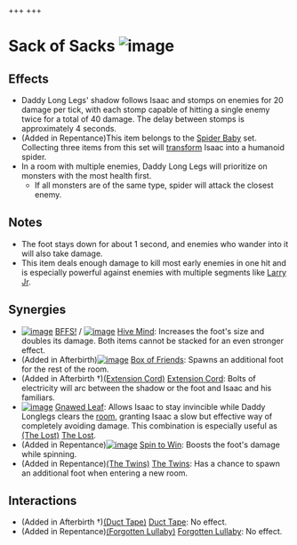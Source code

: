 +++
+++

 # Sack of Sacks ![image](/image/Sack_of_Sacks.png) 


Effects
---------


* Daddy Long Legs' shadow follows Isaac and stomps on enemies for 20 damage per tick, with each stomp capable of hitting a single enemy twice for a total of 40 damage. The delay between stomps is approximately 4 seconds.
* (Added in Repentance)This item belongs to the [Spider Baby](/wiki/Spider_Baby_(Transformation) "Spider Baby (Transformation)") set. Collecting three items from this set will [transform](/wiki/Transformations "Transformations") Isaac into a humanoid spider.
* In a room with multiple enemies, Daddy Long Legs will prioritize on monsters with the most health first.
	+ If all monsters are of the same type, spider will attack the closest enemy.


Notes
-------


* The foot stays down for about 1 second, and enemies who wander into it will also take damage.
* This item deals enough damage to kill most early enemies in one hit and is especially powerful against enemies with multiple segments like [Larry Jr](/wiki/Larry_Jr. "Larry Jr.").


Synergies
-----------


* [![image](/image/BFFS!.png)](/wiki/BFFS! "BFFS!") [BFFS!](/wiki/BFFS! "BFFS!") / [![image](/image/Hive_Mind.png)](/wiki/Hive_Mind "Hive Mind") [Hive Mind](/wiki/Hive_Mind "Hive Mind"): Increases the foot's size and doubles its damage. Both items cannot be stacked for an even stronger effect.
* (Added in Afterbirth)[![image](/image/Box_of_Friends.png)](/wiki/Box_of_Friends "Box of Friends") [Box of Friends](/wiki/Box_of_Friends "Box of Friends"): Spawns an additional foot for the rest of the room.
* (Added in Afterbirth †)[(Extension Cord)](/wiki/Extension_Cord "Extension Cord") [Extension Cord](/wiki/Extension_Cord "Extension Cord"): Bolts of electricity will arc between the shadow or the foot and Isaac and his familiars.
* [![image](/image/Gnawed_Leaf.png)](/wiki/Gnawed_Leaf "Gnawed Leaf") [Gnawed Leaf](/wiki/Gnawed_Leaf "Gnawed Leaf"): Allows Isaac to stay invincible while Daddy Longlegs clears the [room](/wiki/Rooms "Rooms"), granting Isaac a slow but effective way of completely avoiding damage. This combination is especially useful as  [(The Lost)](/wiki/The_Lost "The Lost") [The Lost](/wiki/The_Lost "The Lost").
* (Added in Repentance)[![image](/image/Spin_to_Win.png)](/wiki/Spin_to_Win "Spin to Win") [Spin to Win](/wiki/Spin_to_Win "Spin to Win"): Boosts the foot's damage while spinning.
* (Added in Repentance)[(The Twins)](/wiki/The_Twins "The Twins") [The Twins](/wiki/The_Twins "The Twins"): Has a chance to spawn an additional foot when entering a new room.


Interactions
--------------


* (Added in Afterbirth †)[(Duct Tape)](/wiki/Duct_Tape "Duct Tape") [Duct Tape](/wiki/Duct_Tape "Duct Tape"): No effect.
* (Added in Repentance)[(Forgotten Lullaby)](/wiki/Forgotten_Lullaby "Forgotten Lullaby") [Forgotten Lullaby](/wiki/Forgotten_Lullaby "Forgotten Lullaby"): No effect.


